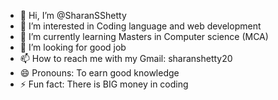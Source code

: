 - 👋 Hi, I’m @SharanSShetty
- 👀 I’m interested in Coding language and web development 
- 🌱 I’m currently learning Masters in Computer science (MCA) 
- 💞️ I’m looking for good job
- 📫 How to reach me with my Gmail: sharanshetty20 
- 😄 Pronouns: To earn good knowledge 
- ⚡ Fun fact: There is BIG money in coding

<!---
SharanSShetty/SharanSShetty is a ✨ special ✨ repository because its `README.md` (this file) appears on your GitHub profile.
You can click the Preview link to take a look at your changes.
--->
